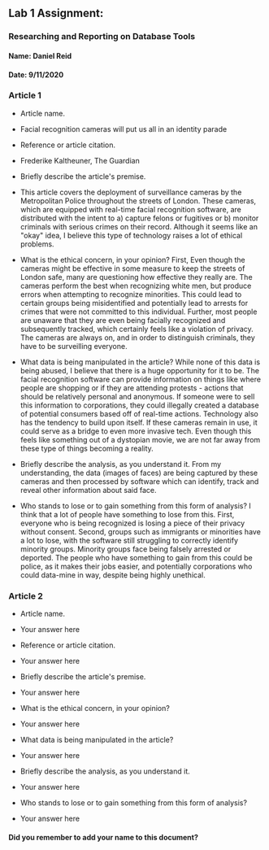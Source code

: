## Lab 1 Assignment:
### Researching and Reporting on Database Tools
#### Name: Daniel Reid
#### Date: 9/11/2020

### Article 1
 -  Article name.
 - Facial recognition cameras will put us all in an identity parade

-  Reference or article citation.
 - Frederike Kaltheuner, The Guardian

- Briefly describe the article's premise.
 - This article covers the deployment of surveillance cameras by the Metropolitan Police throughout the streets of London. These cameras, which are equipped with real-time facial recognition software, are distributed with the intent to a) capture felons or fugitives or b) monitor criminals with serious crimes on their record. Although it seems like an "okay" idea, I believe this type of technology raises a lot of ethical problems.

- What is the ethical concern, in your opinion?
First, Even though the cameras might be effective in some measure to keep the streets of London safe, many are questioning how effective they really are. The cameras perform the best when recognizing white men, but produce errors when attempting to recognize minorities. This could lead to certain groups being misidentified and potentially lead to arrests for crimes that were not committed to this individual. Further, most people are unaware that they are even being facially recognized and subsequently tracked, which certainly feels like a violation of privacy. The cameras are always on, and in order to distinguish criminals, they have to be surveilling everyone.

- What data is being manipulated in the article?
While none of this data is being abused, I believe that there is a huge opportunity for it to be. The facial recognition software can provide information on things like where people are shopping or if they are attending protests - actions that should be relatively personal and anonymous. If someone were to sell this information to corporations, they could illegally created a database of potential consumers based off of real-time actions. Technology also has the tendency to build upon itself. If these cameras remain in use, it could serve as a bridge to even more invasive tech. Even though this feels like something out of a dystopian movie, we are not far away from these type of things becoming a reality.

- Briefly describe the analysis, as you understand it.
From my understanding, the data (images of faces) are being captured by these cameras and then processed by software which can identify, track and reveal other information about said face.

- Who stands to lose or to gain something from this form of analysis?
I think that a lot of people have something to lose from this. First, everyone who is being recognized is losing a piece of their privacy without consent. Second, groups such as immigrants or minorities have a lot to lose, with the software still struggling to correctly identify minority groups. Minority groups face being falsely arrested or deported. The people who have something to gain from this could be police, as it makes their jobs easier, and potentially corporations who could data-mine in way, despite being highly unethical.


### Article 2
 -  Article name.
 - Your answer here

-  Reference or article citation.
 - Your answer here

- Briefly describe the article's premise.
 - Your answer here

- What is the ethical concern, in your opinion?
 - Your answer here

- What data is being manipulated in the article?
 - Your answer here

- Briefly describe the analysis, as you understand it.
 - Your answer here

- Who stands to lose or to gain something from this form of analysis?
 - Your answer here



#### Did you remember to add your name to this document?
